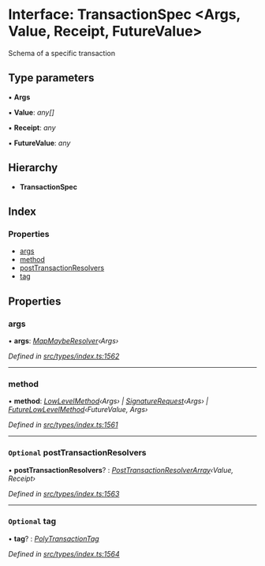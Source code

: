 # Interface: TransactionSpec <**Args, Value, Receipt, FutureValue**>

Schema of a specific transaction

## Type parameters

▪ **Args**

▪ **Value**: *any[]*

▪ **Receipt**: *any*

▪ **FutureValue**: *any*

## Hierarchy

* **TransactionSpec**

## Index

### Properties

* [args](_types_index_.transactionspec.md#args)
* [method](_types_index_.transactionspec.md#method)
* [postTransactionResolvers](_types_index_.transactionspec.md#optional-posttransactionresolvers)
* [tag](_types_index_.transactionspec.md#optional-tag)

## Properties

###  args

• **args**: *[MapMaybeResolver](../modules/_types_index_.md#mapmayberesolver)‹Args›*

*Defined in [src/types/index.ts:1562](https://github.com/PolymathNetwork/polymath-sdk/blob/550676f/src/types/index.ts#L1562)*

___

###  method

• **method**: *[LowLevelMethod](../modules/_types_index_.md#lowlevelmethod)‹Args› | [SignatureRequest](../modules/_types_index_.md#signaturerequest)‹Args› | [FutureLowLevelMethod](_types_index_.futurelowlevelmethod.md)‹FutureValue, Args›*

*Defined in [src/types/index.ts:1561](https://github.com/PolymathNetwork/polymath-sdk/blob/550676f/src/types/index.ts#L1561)*

___

### `Optional` postTransactionResolvers

• **postTransactionResolvers**? : *[PostTransactionResolverArray](../modules/_types_index_.md#posttransactionresolverarray)‹Value, Receipt›*

*Defined in [src/types/index.ts:1563](https://github.com/PolymathNetwork/polymath-sdk/blob/550676f/src/types/index.ts#L1563)*

___

### `Optional` tag

• **tag**? : *[PolyTransactionTag](../enums/_types_index_.polytransactiontag.md)*

*Defined in [src/types/index.ts:1564](https://github.com/PolymathNetwork/polymath-sdk/blob/550676f/src/types/index.ts#L1564)*
